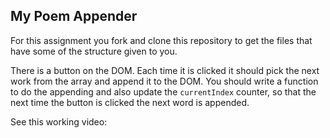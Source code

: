 ## My Poem Appender

For this assignment you fork and clone this repository to get the files that have some of the structure given to you. 

There is a button on the DOM. Each time it is clicked it should pick the next work from the array and append it to the DOM. You should write a function to do the appending and also update the `currentIndex` counter, so that the next time the button is clicked the next word is appended. 

See this working video: 